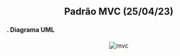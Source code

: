 <h2 align=center>Padrão MVC (25/04/23)</h2>


<h4>. Diagrama UML</h4>

<div align="center">

  ![mvc](https://github.com/thaleskerber/bertoti/assets/26208169/f5b92db5-c3bc-4abb-bb49-71b6e13ae864)

</div>
